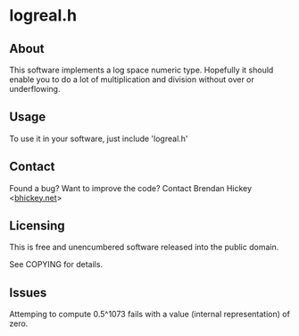 logreal.h
=========

About
-----
This software implements a log space numeric type.
Hopefully it should enable you to do a lot of multiplication and division
without over or underflowing.

Usage
-----
To use it in your software, just include 'logreal.h'

Contact
-------
Found a bug? Want to improve the code?
Contact Brendan Hickey <[bhickey.net](http://www.bhickey.net)>

Licensing
---------
This is free and unencumbered software released into the public domain.

See COPYING for details.

Issues
------
Attemping to compute 0.5^1073 fails with a value (internal representation) of zero.
